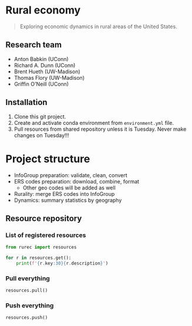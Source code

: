 # Rural economy
> Exploring economic dynamics in rural areas of the United States.


## Research team

- Anton Babkin (UConn)
- Richard A. Dunn (UConn)
- Brent Hueth (UW-Madison)
- Thomas Flory (UW-Madison)
- Griffin O'Neill (UConn)

## Installation

1. Clone this git project.
2. Create and activate conda environment from `environment.yml` file.
3. Pull resources from shared repository unless it is Tuesday. Never make changes on Tuesday!!! 

# Project structure
 
- InfoGroup preparation: validate, clean, convert
- ERS codes preparation: download, combine, format
  - Other geo codes will be added as well
- Rurality: merge ERS codes into InfoGroup
- Dynamics: summary statistics by geography

## Resource repository

### List of registered resources

```python
from rurec import resources

for r in resources.get():
    print(f'{r.key:30}{r.description}')
```

### Pull everything

```python
resources.pull()
```

### Push everything

```python
resources.push()
```
